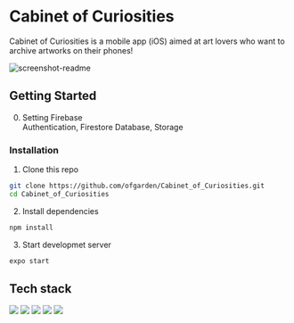 # Cabinet of Curiosities
Cabinet of Curiosities is a mobile app (iOS) aimed at art lovers who want to archive artworks on their phones!

![screenshot-readme](https://user-images.githubusercontent.com/102771075/193109490-59a3357d-6de9-4dab-b275-298b6b08e97c.png)



## Getting Started

0. Setting Firebase\
   Authentication, Firestore Database, Storage

### Installation

1. Clone this repo
```bash
git clone https://github.com/ofgarden/Cabinet_of_Curiosities.git 
cd Cabinet_of_Curiosities
``` 

2. Install dependencies
```bash
npm install
``` 

3. Start developmet server
```bash
expo start
``` 



## Tech stack
<img src="https://img.shields.io/badge/Expo-000020?style=flat-square&logo=Expo&logoColor=white"/> <img src="https://img.shields.io/badge/React Native-61DAFB?style=flat-square&logo=React&logoColor=black"/> <img src="https://img.shields.io/badge/Firebase Authentication-FFCA28?style=flat-square&logo=Firebase&logoColor=black"/> <img src="https://img.shields.io/badge/Storage-FFCA28?style=flat-square&logo=Firebase&logoColor=black"/> <img src="https://img.shields.io/badge/Cloud Firestore-FFCA28?style=flat-square&logo=Firebase&logoColor=black"/>
